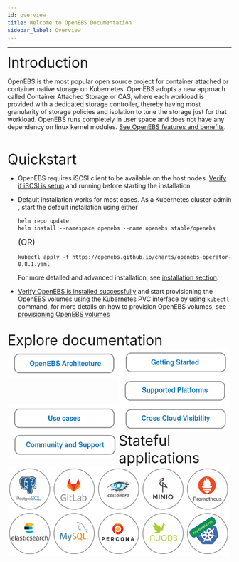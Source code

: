 ```yaml
---
id: overview
title: Welcome to OpenEBS Documentation
sidebar_label: Overview
---
```

------





 <font size="6">Introduction</font>



OpenEBS is the most popular open source project for container attached or container native storage on Kubernetes. OpenEBS adopts a new approach called Container Attached Storage or CAS, where each workload is provided with a dedicated storage controller, thereby having most granularity of storage policies and isolation to tune the storage just for that workload. OpenEBS runs completely in user space and does not have any dependency on linux kernel modules. <a href="/docs/next/features.html">See OpenEBS features and benefits</a>.

<br>



<font size="6">Quickstart</font>

- OpenEBS requires iSCSI client to be available on the host nodes. [Verify if iSCSI is setup](/docs/next/iscsiclient.html) and running before starting the installation

- Default installation works for most cases. As a Kubernetes cluster-admin , start the default installation using either

  ```
  helm repo update
  helm install --namespace openebs --name openebs stable/openebs
  ```

  <font size="4">(OR)</font>

  ```
  kubectl apply -f https://openebs.github.io/charts/openebs-operator-0.8.1.yaml
  ```

  For more detailed and advanced installation,  see [installation section](/docs/next/installation.html). 

  

- [Verify OpenEBS is installed successfully]() and start provisioning the OpenEBS volumes using the Kubernetes PVC interface by using `kubectl` command, for more details on how to provision OpenEBS volumes, see  [provisioning OpenEBS volumes](/docs/next/provisionvols.html)

<br>
<font size="6">Explore documentation</font>

<div class="row">
  <div class="column2">
	<a href="/docs/next/architecture.html">
		<img src="/docs/assets/intro-arch.png" alt="OpenEBS Architecture" style="float:left;width:250px;">
	</a>
  </div>
  <div class="column2">
	<a href="/docs/next/quickstart.html">
		<img src="/docs/assets/intro-gs.png" alt="OpenEBS Architecture" style="float:left;width:250px;">
	</a>
  </div>
  <div class="column2">
	<a href="/docs/next/quickstart.html">
		<img src="/docs/assets/intro-platforms.png" alt="OpenEBS Architecture" style="float:left;width:250px;">
	</a>
  </div>
</div>

<div class="row">
  <div class="column2">
	<a href="/docs/next/quickstart.html">
		<img src="/docs/assets/intro-uc.png" alt="OpenEBS Architecture" style="float:left;width:250px;">
	</a>
  </div>
  <div class="column2">
	<a href="/docs/next/mayaonline.html">
		<img src="/docs/assets/intro-mo.png" alt="OpenEBS Architecture" style="float:left;width:250px;">
	</a>
  </div>
  <div class="column2">
	<a href="/docs/next/support.html">
		<img src="/docs/assets/intro-support.png" alt="OpenEBS Architecture" style="float:left;width:250px;">
	</a>
  </div>
</div>
<br>
<font size="6">Stateful applications </font>

<div class="row">
  <div class="column2">
	<a href="/docs/next/postgres.html" target="_blank">
		<img src="/docs/assets/a-postgres.png" alt="OpenEBS Architecture" style="float:left;width:100px;">
	</a>
  </div>
<div class="column2">
	<a href="/docs/next/gitlab.html" target="_blank">
		<img src="/docs/assets/a-gitlab.png" alt="OpenEBS Architecture" style="float:left;width:100px;">
	</a>
  </div>
  <div class="column2">
	<a href="/docs/next/cassandra.html" target="_blank">
		<img src="/docs/assets/a-cassandra.png" alt="OpenEBS Architecture" style="float:left;width:100px;">
	</a>
  </div>
  <div class="column2">
	<a href="/docs/next/minio.html" target="_blank">
		<img src="/docs/assets/a-minio.png" alt="OpenEBS Architecture" style="float:left;width:100px;">
	</a>
  </div>
  <div class="column2">
	<a href="/docs/next/prometheus.html" target="_blank">
		<img src="/docs/assets/a-prometheus.png" alt="OpenEBS Architecture" style="float:left;width:100px;">
	</a>
  </div>
</div>


<br>

<div class="row">
  <div class="column2">
	<a href="/docs/next/elasticsearch.html" target="_blank">
		<img src="/docs/assets/a-elastic.png" alt="OpenEBS Architecture" style="float:left;width:100px;">
	</a>
  </div>
  <div class="column2">
	<a href="/docs/next/mysql.html" target="_blank">
		<img src="/docs/assets/a-mysql.png" alt="OpenEBS Architecture" style="float:left;width:100px;">
	</a>
  </div>
  <div class="column2">
	<a href="/docs/next/percona.html" target="_blank">
		<img src="/docs/assets/a-percona.png" alt="OpenEBS Architecture" style="float:left;width:100px;">
	</a>
  </div>
  <div class="column2">
	<a href="/docs/next/nuodb.html" target="_blank">
		<img src="/docs/assets/a-nuodb.png" alt="OpenEBS Architecture" style="float:left;width:100px;">
	</a>
  </div>
 <div class="column2">
	<a href="/docs/next/stateful.html" target="_blank">
		<img src="/docs/assets/a-stateful.png" alt="OpenEBS Architecture" style="float:left;width:100px;">
	</a>
  </div>
</div>

<!-- Hotjar Tracking Code for https://docs.openebs.io -->

<script>
   (function(h,o,t,j,a,r){
       h.hj=h.hj||function(){(h.hj.q=h.hj.q||[]).push(arguments)};
       h._hjSettings={hjid:785693,hjsv:6};
       a=o.getElementsByTagName('head')[0];
       r=o.createElement('script');r.async=1;
       r.src=t+h._hjSettings.hjid+j+h._hjSettings.hjsv;
       a.appendChild(r);
   })(window,document,'https://static.hotjar.com/c/hotjar-','.js?sv=');
</script>


<!-- Global site tag (gtag.js) - Google Analytics -->

<script async src="https://www.googletagmanager.com/gtag/js?id=UA-92076314-12"></script>
<script>
  window.dataLayer = window.dataLayer || [];
  function gtag(){dataLayer.push(arguments);}
  gtag('js', new Date());

  gtag('config', 'UA-92076314-12');
</script>
